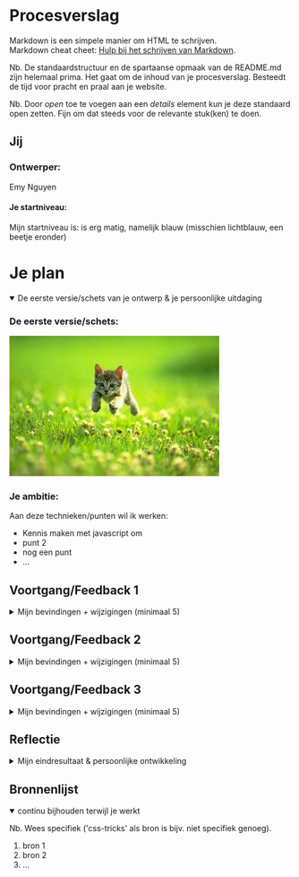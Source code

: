 # Procesverslag
Markdown is een simpele manier om HTML te schrijven.  
Markdown cheat cheet: [Hulp bij het schrijven van Markdown](https://github.com/adam-p/markdown-here/wiki/Markdown-Cheatsheet).

Nb. De standaardstructuur en de spartaanse opmaak van de README.md zijn helemaal prima. Het gaat om de inhoud van je procesverslag. Besteedt de tijd voor pracht en praal aan je website.

Nb. Door *open* toe te voegen aan een *details* element kun je deze standaard open zetten. Fijn om dat steeds voor de relevante stuk(ken) te doen.




## Jij

### Ontwerper:
Emy Nguyen

#### Je startniveau:
Mijn startniveau is: is erg matig, namelijk blauw (misschien lichtblauw, een beetje eronder)





# Je plan

<details open>
  <summary>De eerste versie/schets van je ontwerp & je persoonlijke uitdaging</summary>

  ### De eerste versie/schets:
  <img src="readme-images/dummy-plaatje.jpg" width="375px" alt="eerste versie/schets">

  ### Je ambitie: 
  Aan deze technieken/punten wil ik werken:
  - Kennis maken met javascript om 
  - punt 2
  - nog een punt
  - ...
 
</details>




## Voortgang/Feedback 1

<details>
  <summary>Mijn bevindingen + wijzigingen (minimaal 5)</summary>
  <img src="readme-images/eersteVoortgangFeedback1.png" width="375px" alt="eerste feedback">
  <img src="readme-images/eersteVoortgangFeedback2.png" width="375px" alt="tweede  feedback">

  ### Bevinding 1 [afbeelding met feedback verwerkt]:
  <img src="readme-images/eersteVoortgangFeedback1.png" width="375px" alt="eerste feedback">

  ### Bevinding 2 [afbeelding met feedback verwerkt]:
  <img src="readme-images/eersteVoortgangFeedback2.png" width="375px" alt="tweede  feedback">

  ### Bevinding 3 [afbeelding met feedback verwerkt]:
  <img src="readme-images/eersteVoortgangFeedback3.png" width="375px" alt="derde feedback">

  ### Bevinding 4 [afbeelding met feedback verwerkt]:
  <img src="readme-images/eersteVoortgangFeedback4.png" width="375px" alt="vierde  feedback">

  ### Bevinding 5 [afbeelding met feedback verwerkt]:
  <img src="readme-images/eersteVoortgangFeedback5.png" width="375px" alt="vijfde  feedback">



</details>




## Voortgang/Feedback 2

<details>
  <summary>Mijn bevindingen + wijzigingen (minimaal 5)</summary>
  
  ### Bevinding 1:
  Omschrijving van wat er nog niet orde was (tekst en afbeeding(en)).

  #### oplossing:
  Beschrijving hoe je het hebt hebt opgelost of als het niet gelukt is hoe je het zou oplossen (tekst en afbeeding(en)).



  ### Bevinding 2:
  Omschrijving van wat er nog niet orde was (tekst en afbeeding(en)).

  #### oplossing:
  Beschrijving hoe je het hebt hebt opgelost of als het niet gelukt is hoe je het zou oplossen (tekst en afbeeding(en)).



  ### Bevinding 3:
  ...

</details>




## Voortgang/Feedback 3

<details>
  <summary>Mijn bevindingen + wijzigingen (minimaal 5)</summary>
  
  ### Bevinding 1:
  Omschrijving van wat er nog niet orde was (tekst en afbeeding(en)).

  #### oplossing:
  Beschrijving hoe je het hebt hebt opgelost of als het niet gelukt is hoe je het zou oplossen (tekst en afbeeding(en)).



  ### Bevinding 2:
  Omschrijving van wat er nog niet orde was (tekst en afbeeding(en)).

  #### oplossing:
  Beschrijving hoe je het hebt hebt opgelost of als het niet gelukt is hoe je het zou oplossen (tekst en afbeeding(en)).



  ### Bevinding 3:
  ...

</details>




## Reflectie

<details>
  <summary>Mijn eindresultaat & persoonlijke ontwikkeling</summary>

  ### Je uitkomst - karakteristiek screenshot(s):
  <img src="readme-images/dummy-plaatje.jpg" width="375px" alt="final ontwerp">


  ### Dit ging goed/Heb ik geleerd: 
  Korte omschrijving met plaatje(s)


  <img src="readme-images/dummy-plaatje.jpg" width="375px" alt="top">


  ### Dit was lastig/Is niet gelukt:
  Korte omschrijving met plaatje(s)
  Wat ik erg lastig vond is vooral het onderzoeken, kijken en proberen van 

  <img src="readme-images/dummy-plaatje.jpg" width="375px" alt="bummer">
</details>




## Bronnenlijst

<details open>
<summary>continu bijhouden terwijl je werkt</summary>

Nb. Wees specifiek ('css-tricks' als bron is bijv. niet specifiek genoeg).

1. bron 1
2. bron 2
3. ...

</details>